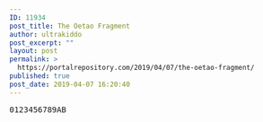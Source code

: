```yaml
---
ID: 11934
post_title: The Oetao Fragment
author: ultrakiddo
post_excerpt: ""
layout: post
permalink: >
  https://portalrepository.com/2019/04/07/the-oetao-fragment/
published: true
post_date: 2019-04-07 16:20:40
---
```

<pre>0123456789AB</pre>